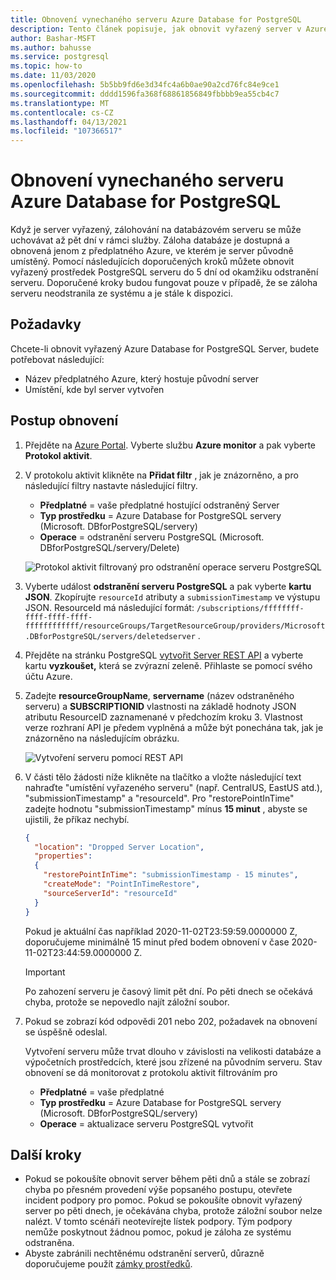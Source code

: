 ```yaml
---
title: Obnovení vynechaného serveru Azure Database for PostgreSQL
description: Tento článek popisuje, jak obnovit vyřazený server v Azure Database for PostgreSQL pomocí Azure Portal.
author: Bashar-MSFT
ms.author: bahusse
ms.service: postgresql
ms.topic: how-to
ms.date: 11/03/2020
ms.openlocfilehash: 5b5bb9fd6e3d34fc4a6b0ae90a2cd76fc84e9ce1
ms.sourcegitcommit: dddd1596fa368f68861856849fbbbb9ea55cb4c7
ms.translationtype: MT
ms.contentlocale: cs-CZ
ms.lasthandoff: 04/13/2021
ms.locfileid: "107366517"
---
```

# <a name="restore-a-dropped-azure-database-for-postgresql-server"></a>Obnovení vynechaného serveru Azure Database for PostgreSQL

Když je server vyřazený, zálohování na databázovém serveru se může uchovávat až pět dní v rámci služby. Záloha databáze je dostupná a obnovená jenom z předplatného Azure, ve kterém je server původně umístěný. Pomocí následujících doporučených kroků můžete obnovit vyřazený prostředek PostgreSQL serveru do 5 dní od okamžiku odstranění serveru. Doporučené kroky budou fungovat pouze v případě, že se záloha serveru neodstranila ze systému a je stále k dispozici. 

## <a name="pre-requisites"></a>Požadavky
Chcete-li obnovit vyřazený Azure Database for PostgreSQL Server, budete potřebovat následující:
- Název předplatného Azure, který hostuje původní server
- Umístění, kde byl server vytvořen

## <a name="steps-to-restore"></a>Postup obnovení

1. Přejděte na [Azure Portal](https://portal.azure.com/#blade/Microsoft_Azure_ActivityLog/ActivityLogBlade). Vyberte službu **Azure monitor** a pak vyberte **Protokol aktivit**.

2. V protokolu aktivit klikněte na **Přidat filtr** , jak je znázorněno, a pro následující filtry nastavte následující filtry.

    - **Předplatné** = vaše předplatné hostující odstraněný Server
    - **Typ prostředku** = Azure Database for PostgreSQL servery (Microsoft. DBforPostgreSQL/servery)
    - **Operace** = odstranění serveru PostgreSQL (Microsoft. DBforPostgreSQL/servery/Delete)
 
    ![Protokol aktivit filtrovaný pro odstranění operace serveru PostgreSQL](./media/howto-restore-dropped-server/activity-log-azure.png)

3. Vyberte událost **odstranění serveru PostgreSQL** a pak vyberte **kartu JSON**. Zkopírujte `resourceId` atributy a `submissionTimestamp` ve výstupu JSON. ResourceId má následující formát: `/subscriptions/ffffffff-ffff-ffff-ffff-ffffffffffff/resourceGroups/TargetResourceGroup/providers/Microsoft.DBforPostgreSQL/servers/deletedserver` .


 4. Přejděte na stránku PostgreSQL [vytvořit Server REST API](/rest/api/PostgreSQL/servers/create) a vyberte kartu **vyzkoušet,** která se zvýrazní zeleně. Přihlaste se pomocí svého účtu Azure.

 5. Zadejte **resourceGroupName**, **servername** (název odstraněného serveru) a **SUBSCRIPTIONID** vlastnosti na základě hodnoty JSON atributu ResourceID zaznamenané v předchozím kroku 3. Vlastnost verze rozhraní API je předem vyplněná a může být ponechána tak, jak je znázorněno na následujícím obrázku.

    ![Vytvoření serveru pomocí REST API](./media/howto-restore-dropped-server/create-server-from-rest-api-azure.png)
  
 6. V části tělo žádosti níže klikněte na tlačítko a vložte následující text nahraďte "umístění vyřazeného serveru" (např. CentralUS, EastUS atd.), "submissionTimestamp" a "resourceId". Pro "restorePointInTime" zadejte hodnotu "submissionTimestamp" mínus **15 minut** , abyste se ujistili, že příkaz nechybí.
    
    ```json
    {
      "location": "Dropped Server Location",  
      "properties": 
      {
        "restorePointInTime": "submissionTimestamp - 15 minutes",
        "createMode": "PointInTimeRestore",
        "sourceServerId": "resourceId"
      }
    }
    ```

    Pokud je aktuální čas například 2020-11-02T23:59:59.0000000 Z, doporučujeme minimálně 15 minut před bodem obnovení v čase 2020-11-02T23:44:59.0000000 Z.

    > [!Important]
    > Po zahození serveru je časový limit pět dní. Po pěti dnech se očekává chyba, protože se nepovedlo najít záložní soubor.
    
7. Pokud se zobrazí kód odpovědi 201 nebo 202, požadavek na obnovení se úspěšně odeslal. 

    Vytvoření serveru může trvat dlouho v závislosti na velikosti databáze a výpočetních prostředcích, které jsou zřízené na původním serveru. Stav obnovení se dá monitorovat z protokolu aktivit filtrováním pro 
   - **Předplatné** = vaše předplatné
   - **Typ prostředku** = Azure Database for PostgreSQL servery (Microsoft. DBforPostgreSQL/servery) 
   - **Operace** = aktualizace serveru PostgreSQL vytvořit

## <a name="next-steps"></a>Další kroky
- Pokud se pokoušíte obnovit server během pěti dnů a stále se zobrazí chyba po přesném provedení výše popsaného postupu, otevřete incident podpory pro pomoc. Pokud se pokoušíte obnovit vyřazený server po pěti dnech, je očekávána chyba, protože záložní soubor nelze nalézt. V tomto scénáři neotevírejte lístek podpory. Tým podpory nemůže poskytnout žádnou pomoc, pokud je záloha ze systému odstraněna. 
- Abyste zabránili nechtěnému odstranění serverů, důrazně doporučujeme použít [zámky prostředků](https://techcommunity.microsoft.com/t5/azure-database-for-PostgreSQL/preventing-the-disaster-of-accidental-deletion-for-your-PostgreSQL/ba-p/825222).
